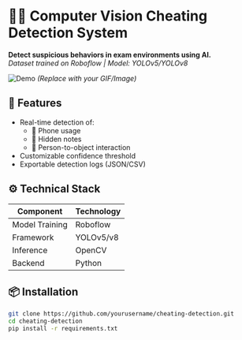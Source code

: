# 🕵️‍♂️ Computer Vision Cheating Detection System

**Detect suspicious behaviors in exam environments using AI.**  
_Dataset trained on Roboflow | Model: YOLOv5/YOLOv8_

![Demo](assets/demo.gif) _(Replace with your GIF/Image)_

## 🚀 Features

- Real-time detection of:
  - 📱 Phone usage
  - 📄 Hidden notes
  - 👥 Person-to-object interaction
- Customizable confidence threshold
- Exportable detection logs (JSON/CSV)

## ⚙️ Technical Stack

| Component      | Technology |
| -------------- | ---------- |
| Model Training | Roboflow   |
| Framework      | YOLOv5/v8  |
| Inference      | OpenCV     |
| Backend        | Python     |

## 📦 Installation

```bash
git clone https://github.com/yourusername/cheating-detection.git
cd cheating-detection
pip install -r requirements.txt
```
